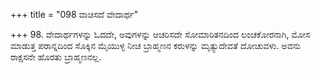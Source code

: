 +++
title = "098 ವಾಚಿಸದೆ ವೇದಾರ್ಥ"

+++
98. ವೇದಾರ್ಥಗಳನ್ನು ಓದದೇ, ಅವುಗಳನ್ನು ಆಚರಿಸದೇ ಸೋಮಾರಿತನದಿಂದ ಲಂಚಕೋರನಾಗಿ, ಮೋಸ ಮಾಡುತ್ತ ಪರಾನ್ನದಿಂದ ಸೊಕ್ಕಿನ ಮೈಯುಳ್ಳ ನೀಚ ಬ್ರಾಹ್ಮಣನ ಕರುಳನ್ನು ಮೃತ್ಯುದೇವತೆ ದೋಚುವಳು. ಅವನು ರಾಕ್ಷಸನೇ ಹೊರತು ಬ್ರಾಹ್ಮಣನಲ್ಲ.